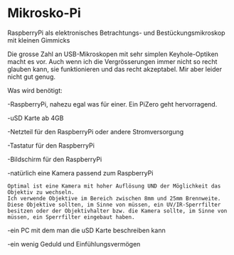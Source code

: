 # Mikrosko-Pi
RaspberryPi als elektronisches Betrachtungs- und Bestückungsmikroskop mit kleinen Gimmicks 

Die grosse Zahl an USB-Mikroskopen mit sehr simplen Keyhole-Optiken macht es vor. Auch wenn ich die Vergrösserungen immer nicht so recht glauben kann, sie funktionieren und das recht akzeptabel. Mir aber leider nicht gut genug.

Was wird benötigt:

-RaspberryPi, nahezu egal was für einer. Ein PiZero geht hervorragend. 

-uSD Karte ab 4GB

-Netzteil für den RaspberryPi oder andere Stromversorgung

-Tastatur für den RaspberryPi

-Bildschirm für den RaspberryPi

-natürlich eine Kamera passend zum RaspberryPi

    Optimal ist eine Kamera mit hoher Auflösung UND der Möglichkeit das Objektiv zu wechseln.
    Ich verwende Objektive im Bereich zwischen 8mm und 25mm Brennweite. Diese Objektive sollten, im Sinne von müssen, ein UV/IR-Sperrfilter 
    besitzen oder der Objektivhalter bzw. die Kamera sollte, im Sinne von müssen, ein Sperrfilter eingebaut haben.

-ein PC mit dem man die uSD Karte beschreiben kann

-ein wenig Geduld und Einfühlungsvermögen

